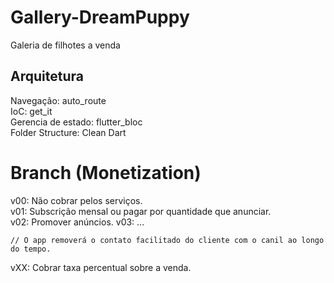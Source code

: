 # Gallery-DreamPuppy
Galeria de filhotes a venda <br>

## Arquitetura
Navegação: auto_route <br>
IoC: get_it <br>
Gerencia de estado: flutter_bloc <br>
Folder Structure: Clean Dart <br>


# Branch (Monetization)
v00: Não cobrar pelos serviços.<br>
v01: Subscrição mensal ou pagar por quantidade que anunciar.<br>
v02: Promover anúncios.
v03: ...<br>
```
// O app removerá o contato facilitado do cliente com o canil ao longo do tempo.
```
vXX: Cobrar taxa percentual sobre a venda.<br>
